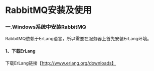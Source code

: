# RabbitMQ安装及使用

### 一.Windows系统中安装RabbitMQ

RabbitMQ依赖于ErLang语言，所以需要在服务器上首先安装ErLang环境。

#### 1、下载ErLang
下载ErLang链接【http://www.erlang.org/downloads】


